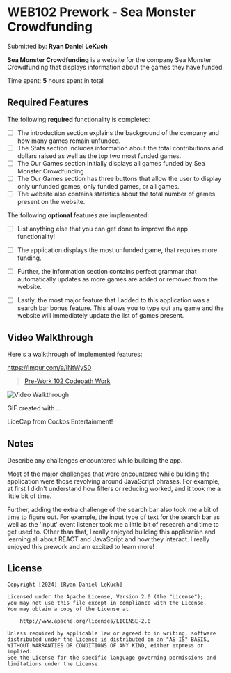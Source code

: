 # WEB102 Prework - Sea Monster Crowdfunding

Submitted by: **Ryan Daniel LeKuch**

**Sea Monster Crowdfunding** is a website for the company Sea Monster Crowdfunding that displays information about the games they have funded.

Time spent: **5** hours spent in total

## Required Features

The following **required** functionality is completed:

* [ ] The introduction section explains the background of the company and how many games remain unfunded.
* [ ] The Stats section includes information about the total contributions and dollars raised as well as the top two most funded games.
* [ ] The Our Games section initially displays all games funded by Sea Monster Crowdfunding
* [ ] The Our Games section has three buttons that allow the user to display only unfunded games, only funded games, or all games.
* [ ] The website also contains statistics about the total number of games present on the website.

The following **optional** features are implemented:

* [ ] List anything else that you can get done to improve the app functionality!

* [ ] The application displays the most unfunded game, that requires more funding.

* [ ] Further, the information section contains perfect grammar that automatically updates as more games are added or removed from the website.

* [ ] Lastly, the most major feature that I added to this application was a search bar bonus feature. This allows you to type out any game and the website will immediately update the list of games present.

## Video Walkthrough

Here's a walkthrough of implemented features:

https://imgur.com/a/lNtWyS0

<blockquote class="imgur-embed-pub" lang="en" data-id="a/lNtWyS0"  ><a href="//imgur.com/a/lNtWyS0">Pre-Work 102 Codepath Work</a></blockquote><script async src="//s.imgur.com/min/embed.js" charset="utf-8"></script>

<img src='https://i.imgur.com/a/lNtWyS0' title='Video Walkthrough' width='' alt='Video Walkthrough' />

<!-- Replace this with whatever GIF tool you used! -->
GIF created with ...  

LiceCap from Cockos Entertainment!

<!-- Recommended tools:
[Kap](https://getkap.co/) for macOS
[ScreenToGif](https://www.screentogif.com/) for Windows
[peek](https://github.com/phw/peek) for Linux. -->

## Notes

Describe any challenges encountered while building the app.

Most of the major challenges that were encountered while building the application were those revolving around JavaScript phrases. For example, at first I didn't understand how filters or reducing worked, and it took me a little bit of time.

Further, adding the extra challenge of the search bar also took me a bit of time to figure out. For example, the input type of text for the search bar as well as the 'input' event listener took me a little bit of research and time to get used to. Other than that, I really enjoyed building this application and learning all about REACT and JavaScript and how they interact. I really enjoyed this prework and am excited to learn more!

## License

    Copyright [2024] [Ryan Daniel LeKuch]

    Licensed under the Apache License, Version 2.0 (the "License");
    you may not use this file except in compliance with the License.
    You may obtain a copy of the License at

        http://www.apache.org/licenses/LICENSE-2.0

    Unless required by applicable law or agreed to in writing, software
    distributed under the License is distributed on an "AS IS" BASIS,
    WITHOUT WARRANTIES OR CONDITIONS OF ANY KIND, either express or implied.
    See the License for the specific language governing permissions and
    limitations under the License.
